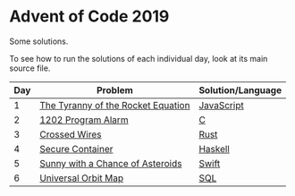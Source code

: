 # Advent of Code 2019

Some solutions.

To see how to run the solutions of each individual day, look at its main source file.


| Day | Problem                                                                   | Solution/Language |
|-----|---------------------------------------------------------------------------|-------------------|
| 1   | [The Tyranny of the Rocket Equation](https://adventofcode.com/2019/day/1) | [JavaScript](1)   |
| 2   | [1202 Program Alarm](https://adventofcode.com/2019/day/2)                 | [C](2)            |
| 3   | [Crossed Wires](https://adventofcode.com/2019/day/3)                      | [Rust](3)         |
| 4   | [Secure Container](https://adventofcode.com/2019/day/4)                   | [Haskell](4)      |
| 5   | [Sunny with a Chance of Asteroids](https://adventofcode.com/2019/day/5)   | [Swift](5)        |
| 6   | [Universal Orbit Map](https://adventofcode.com/2019/day/6)                | [SQL](6)          |

